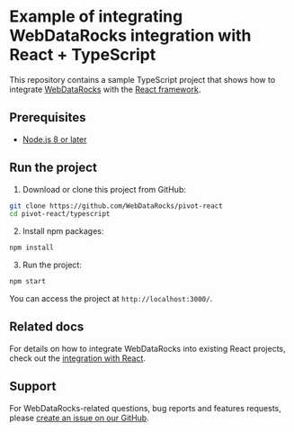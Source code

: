 # Example of integrating WebDataRocks integration with React + TypeScript

This repository contains a sample TypeScript project that shows how to integrate [WebDataRocks](https://www.webdatarocks.com/) with the [React framework](https://react.dev/).

## Prerequisites

- [Node.js 8 or later](https://nodejs.org/en/)

## Run the project

1. Download or clone this project from GitHub:
```bash
git clone https://github.com/WebDataRocks/pivot-react
cd pivot-react/typescript
```
2. Install npm packages:
```bash
npm install
```
3. Run the project:
```bash
npm start
```
You can access the project at `http://localhost:3000/`.

## Related docs

For details on how to integrate WebDataRocks into existing React projects, check out the [integration with React](https://www.webdatarocks.com/doc/react/how-to-start-online-reporting/).

## Support

For WebDataRocks-related questions, bug reports and features requests, please [create an issue on our GitHub](https://github.com/WebDataRocks/web-pivot-table/issues).
